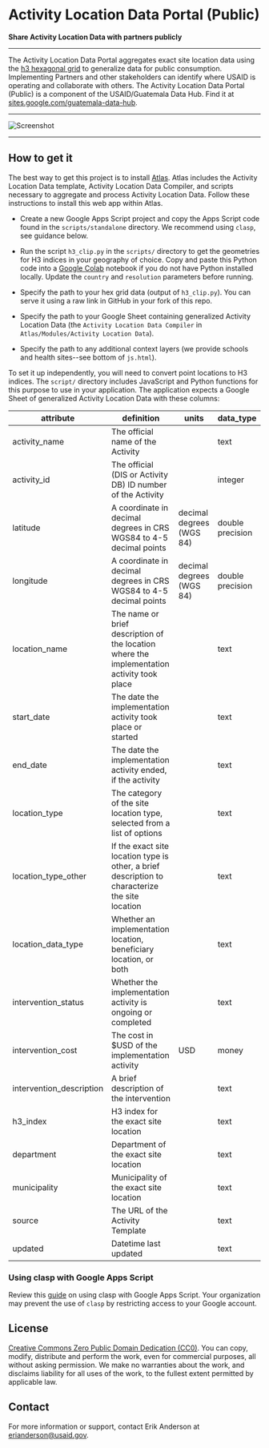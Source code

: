 # Activity Location Data Portal (Public)

**Share Activity Location Data with partners publicly**

---

The Activity Location Data Portal aggregates exact site location data using the [h3 hexagonal grid](https://h3geo.org/) to generalize data for public consumption. Implementing Partners and other stakeholders can identify where USAID is operating and collaborate with others. The Activity Location Data Portal (Public) is a component of the USAID/Guatemala Data Hub. Find it at [sites.google.com/guatemala-data-hub](https://www.sites.google.com/guatemala-data-hub).

---

![Screenshot](https://storage.googleapis.com/ei-dev-assets/assets/chrome_b3BqXZ8jMi.gif)

---

## How to get it

The best way to get this project is to install [Atlas](https://github.com/eanderson-ei/gtm-dms-alpha). Atlas includes the Activity Location Data template, Activity Location Data Compiler, and scripts necessary to aggregate and process Activity Location Data. Follow these instructions to install this web app within Atlas.

* Create a new Google Apps Script project and copy the Apps Script code found in the `scripts/standalone` directory. We recommend using `clasp`, see guidance below.

* Run the script `h3_clip.py` in the `scripts/` directory to get the geometries for H3 indices in your geography of choice. Copy and paste this Python code into a [Google Colab](https://colab.research.google.com/) notebook if you do not have Python installed locally. Update the `country` and `resolution` parameters before running. 
* Specify the path to your hex grid data (output of `h3_clip.py`). You can serve it using a raw link in GitHub in your fork of this repo.
* Specify the path to your Google Sheet containing generalized Activity Location Data (the `Activity Location Data Compiler` in `Atlas/Modules/Activity Location Data`). 
* Specify the path to any additional context layers (we provide schools and health sites--see bottom of `js.html`).

To set it up independently, you will need to convert point locations to H3 indices. The `script/` directory includes JavaScript and Python functions for this purpose to use in your application. The application expects a Google Sheet of generalized Activity Location Data with these columns:

| attribute                | definition                                                   | units                    | data_type        |
| ------------------------ | ------------------------------------------------------------ | ------------------------ | ---------------- |
| activity_name            | The official name of the Activity                            |                          | text             |
| activity_id              | The official (DIS or Activity DB) ID number of the Activity  |                          | integer          |
| latitude                 | A coordinate in decimal degrees in CRS WGS84 to 4-5 decimal points | decimal degrees (WGS 84) | double precision |
| longitude                | A coordinate in decimal degrees in CRS WGS84 to 4-5 decimal points | decimal degrees (WGS 84) | double precision |
| location_name            | The name or brief description of the location where the implementation activity took place |                          | text             |
| start_date               | The date the implementation activity took place or started   |                          | text             |
| end_date                 | The date the implementation activity ended, if the activity  |                          | text             |
| location_type            | The category of the site location type, selected from a list of options |                          | text             |
| location_type_other      | If the exact site location type is other, a brief description to characterize the site location |                          | text             |
| location_data_type       | Whether an implementation location, beneficiary location, or both |                          | text             |
| intervention_status      | Whether the implementation activity is ongoing or completed  |                          | text             |
| intervention_cost        | The cost in $USD of the implementation activity              | USD                      | money            |
| intervention_description | A brief description of the intervention                      |                          | text             |
| h3_index                 | H3 index for the exact site location                         |                          | text             |
| department               | Department of the exact site location                        |                          | text             |
| municipality             | Municipality of the exact site location                      |                          | text             |
| source                   | The URL of the Activity Template                             |                          | text             |
| updated                  | Datetime last updated                                        |                          | text             |

### Using clasp with Google Apps Script

Review this [guide](https://developers.google.com/apps-script/guides/clasp) on using clasp with Google Apps Script. Your organization may prevent the use of `clasp` by restricting access to your Google account.

## License

[Creative Commons Zero Public Domain Dedication (CC0)](https://creativecommons.org/publicdomain/zero/1.0/). You can copy, modify, distribute and perform the work, even for commercial purposes, all without asking permission. We make no warranties about the work, and disclaims liability for all uses of the work, to the fullest extent permitted by applicable law.

## Contact

For more information or support, contact Erik Anderson at <erianderson@usaid.gov>.



